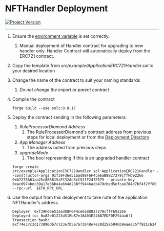 # NFTHandler Deployment
[![Project Version][version-image]][version-url]

---

1. Ensure the [environment variable][environment-url] is set correctly.
    1. Manual deployment of Handler contract for upgrading to new handler only. Handler Contract 
    will automatically deploy from the ERC721 contract. 
2. Copy the template from _src/example/ApplicationERC721Handler.sol_ to your desired location
3. Change the name of the contract to suit your naming standards
    1. *Do not change the import or parent contract*
4. Compile the contract
    ````
    forge build --use solc:0.8.17

    ````
5. Deploy the contract sending in the following parameters:
    1. _RuleProcessorDiamond Address_
       1. The RuleProcessorDiamond's contract address from previous steps for local deployment or from the [Deployment Directory][deploymentDirectory-url]
    2. _App Manager Address_
       1. The address noted from previous steps
    3. _upgradeMode_ 
       1. The bool representing if this is an upgraded handler contract

    ````
    forge create src/example/ApplicationERC721Handler.sol:ApplicationERC721Handler --constructor-args 0xf39Fd6e51aad88F6F4ce6aB8827279cffFb92266 0xb7278A61aa25c888815aFC32Ad3cC52fF24fE575 --private-key 0xac0974bec39a17e36ba4a6b4d238ff944bacb478cbed5efcae784d7bf4f2ff80 --rpc-url  $ETH_RPC_URL

    ````
6. Use the output from this deployment to take note of the application NFTHandler's address.
    ````
    Deployer: 0xf39Fd6e51aad88F6F4ce6aB8827279cffFb92266
    Deployed to: 0x82e01223d51Eb87e16A03E24687EDF0F294da6f1
    Transaction hash: 0xf74e37c3d173896d67c723e7b5e7a73648e7ec0d2585046b9eaea35ff921c624
    ````


<!-- These are the body links -->
[deploymentDirectory-url]: ../DEPLOYMENT-DIRECTORY.md
[environment-url]: ../SET-ENVIRONMENT.md

<!-- These are the header links -->
[version-image]: https://img.shields.io/badge/Version-1.0.0-brightgreen?style=for-the-badge&logo=appveyor
[version-url]: https://github.com/thrackle-io/Tron